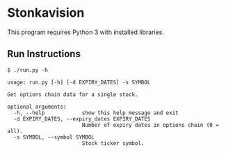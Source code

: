 # Stonkavision

This program requires Python 3 with installed libraries.

## Run Instructions

```
$ ./run.py -h

usage: run.py [-h] [-d EXPIRY_DATES] -s SYMBOL

Get options chain data for a single stock.

optional arguments:
  -h, --help            show this help message and exit
  -d EXPIRY_DATES, --expiry_dates EXPIRY_DATES
                        Number of expiry dates in options chain (0 = all).
  -s SYMBOL, --symbol SYMBOL
                        Stock ticker symbol.
```
